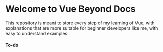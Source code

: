 # Welcome to Vue Beyond Docs

This repository is meant to store every step of my learning of Vue, with explanations that are more suitable for beginner developers like me, with easy to understand examples.

#### To-do